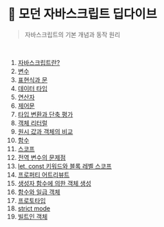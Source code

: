 # 📕 모던 자바스크립트 딥다이브

> 자바스크립트의 기본 개념과 동작 원리

<br />

1. [자바스크립트란?](/modern-javascript-deep-dive/02_자바스크립트란.md)
2. [변수](/modern-javascript-deep-dive/04_변수.md)
3. [표현식과 문](/modern-javascript-deep-dive/05_표현식과_문.md)
4. [데이터 타입](/modern-javascript-deep-dive/06_데이터_타입.md)
5. [연산자](/modern-javascript-deep-dive/07_연산자.md)
6. [제어문](/modern-javascript-deep-dive/08_제어문.md)
7. [타입 변환과 단축 평가](/modern-javascript-deep-dive/09_타입_변환과_단축_평가.md)
8. [객체 리터럴](/modern-javascript-deep-dive/10_객체_리터럴.md)
9. [원시 값과 객체의 비교](/modern-javascript-deep-dive/11_원시_값과_객체의_비교.md)
10. [함수](/modern-javascript-deep-dive/12_함수.md)
11. [스코프](/modern-javascript-deep-dive/13_스코프.md)
12. [전역 변수의 문제점](/modern-javascript-deep-dive/14_전역_변수의_문제점.md)
13. [let, const 키워드와 블록 레벨 스코프](/modern-javascript-deep-dive/15_let_const_키워드와_블록_레벨_스코프.md)
14. [프로퍼티 어트리뷰트](/modern-javascript-deep-dive/16_프로퍼티_어트리뷰트.md)
15. [생성자 함수에 의한 객체 생성](/modern-javascript-deep-dive/17_생성자_함수에_의한_객체_생성.md)
16. [함수와 일급 객체](/modern-javascript-deep-dive/18_함수와_일급_객체.md)
17. [프로토타입](/modern-javascript-deep-dive/19_프로토타입.md)
18. [strict mode](/modern-javascript-deep-dive/20_strict_mode.md)
19. [빌트인 객체](/modern-javascript-deep-dive/21_빌트인_객체.md)
